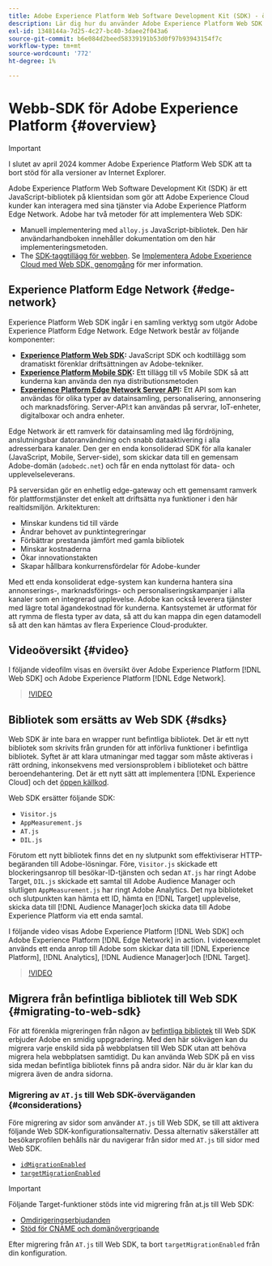 ```yaml
---
title: Adobe Experience Platform Web Software Development Kit (SDK) - översikt
description: Lär dig hur du använder Adobe Experience Platform Web SDK för att integrera plattformsfunktioner på din webbplats.
exl-id: 1348144a-7d25-4c27-bc40-3daee2f043a6
source-git-commit: b6e084d2beed58339191b53d0f97b93943154f7c
workflow-type: tm+mt
source-wordcount: '772'
ht-degree: 1%

---
```



# Webb-SDK för Adobe Experience Platform {#overview}

>[!IMPORTANT]
>
>I slutet av april 2024 kommer Adobe Experience Platform Web SDK att ta bort stöd för alla versioner av Internet Explorer.

Adobe Experience Platform Web Software Development Kit (SDK) är ett JavaScript-bibliotek på klientsidan som gör att Adobe Experience Cloud kunder kan interagera med sina tjänster via Adobe Experience Platform Edge Network. Adobe har två metoder för att implementera Web SDK:

* Manuell implementering med `alloy.js` JavaScript-bibliotek. Den här användarhandboken innehåller dokumentation om den här implementeringsmetoden.
* The [SDK-taggtillägg för webben](../tags/extensions/client/web-sdk/web-sdk-extension-configuration.md). Se [Implementera Adobe Experience Cloud med Web SDK, genomgång](https://experienceleague.adobe.com/docs/platform-learn/implement-web-sdk/overview.html) för mer information.

## Experience Platform Edge Network {#edge-network}

Experience Platform Web SDK ingår i en samling verktyg som utgör Adobe Experience Platform Edge Network. Edge Network består av följande komponenter:

* **[Experience Platform Web SDK](#overview):** JavaScript SDK och kodtillägg som dramatiskt förenklar driftsättningen av Adobe-tekniker.
* **[Experience Platform Mobile SDK](https://developer.adobe.com/client-sdks/home/):** Ett tillägg till v5 Mobile SDK så att kunderna kan använda den nya distributionsmetoden
* **[Experience Platform Edge Network Server API](../server-api/overview.md):** Ett API som kan användas för olika typer av datainsamling, personalisering, annonsering och marknadsföring. Server-API:t kan användas på servrar, IoT-enheter, digitalboxar och andra enheter.

Edge Network är ett ramverk för datainsamling med låg fördröjning, anslutningsbar datoranvändning och snabb dataaktivering i alla adresserbara kanaler. Den ger en enda konsoliderad SDK för alla kanaler (JavaScript, Mobile, Server-side), som skickar data till en gemensam Adobe-domän (`adobedc.net`) och får en enda nyttolast för data- och upplevelseleverans.

På serversidan gör en enhetlig edge-gateway och ett gemensamt ramverk för plattformstjänster det enkelt att driftsätta nya funktioner i den här realtidsmiljön. Arkitekturen:

* Minskar kundens tid till värde
* Ändrar behovet av punktintegreringar
* Förbättrar prestanda jämfört med gamla bibliotek
* Minskar kostnaderna
* Ökar innovationstakten
* Skapar hållbara konkurrensfördelar för Adobe-kunder

Med ett enda konsoliderat edge-system kan kunderna hantera sina annonserings-, marknadsförings- och personaliseringskampanjer i alla kanaler som en integrerad upplevelse. Adobe kan också leverera tjänster med lägre total ägandekostnad för kunderna. Kantsystemet är utformat för att rymma de flesta typer av data, så att du kan mappa din egen datamodell så att den kan hämtas av flera Experience Cloud-produkter.

## Videoöversikt {#video}

I följande videofilm visas en översikt över Adobe Experience Platform [!DNL Web SDK] och Adobe Experience Platform [!DNL Edge Network].

>[!VIDEO](https://video.tv.adobe.com/v/34141?quality=12&learn=on)

## Bibliotek som ersätts av Web SDK {#sdks}

Web SDK är inte bara en wrapper runt befintliga bibliotek. Det är ett nytt bibliotek som skrivits från grunden för att införliva funktioner i befintliga bibliotek. Syftet är att klara utmaningar med taggar som måste aktiveras i rätt ordning, inkonsekvens med versionsproblem i biblioteket och bättre beroendehantering. Det är ett nytt sätt att implementera [!DNL Experience Cloud] och det [öppen källkod](https://github.com/adobe/alloy).

Web SDK ersätter följande SDK:

* `Visitor.js`
* `AppMeasurement.js`
* `AT.js`
* `DIL.js`

Förutom ett nytt bibliotek finns det en ny slutpunkt som effektiviserar HTTP-begäranden till Adobe-lösningar. Före, `Visitor.js` skickade ett blockeringsanrop till besökar-ID-tjänsten och sedan `AT.js` har ringt Adobe Target, `DIL.js` skickade ett samtal till Adobe Audience Manager och slutligen `AppMeasurement.js` har ringt Adobe Analytics. Det nya biblioteket och slutpunkten kan hämta ett ID, hämta en [!DNL Target] upplevelse, skicka data till [!DNL Audience Manager]och skicka data till Adobe Experience Platform via ett enda samtal.

I följande video visas Adobe Experience Platform [!DNL Web SDK] och Adobe Experience Platform [!DNL Edge Network] in action. I videoexemplet används ett enda anrop till Adobe som skickar data till [!DNL Experience Platform], [!DNL Analytics], [!DNL Audience Manager]och [!DNL Target].

>[!VIDEO](https://video.tv.adobe.com/v/34148)

## Migrera från befintliga bibliotek till Web SDK {#migrating-to-web-sdk}

För att förenkla migreringen från någon av [befintliga bibliotek](#sdks) till Web SDK erbjuder Adobe en smidig uppgradering. Med den här sökvägen kan du migrera varje enskild sida på webbplatsen till Web SDK utan att behöva migrera hela webbplatsen samtidigt. Du kan använda Web SDK på en viss sida medan befintliga bibliotek finns på andra sidor. När du är klar kan du migrera även de andra sidorna.

### Migrering av `AT.js` till Web SDK-överväganden {#considerations}

Före migrering av sidor som använder `AT.js` till Web SDK, se till att aktivera följande Web SDK-konfigurationsalternativ. Dessa alternativ säkerställer att besökarprofilen behålls när du navigerar från sidor med `AT.js` till sidor med Web SDK.

* [`idMigrationEnabled`](/help/web-sdk/commands/configure/idmigrationenabled.md)
* [`targetMigrationEnabled`](/help/web-sdk/commands/configure/targetmigrationenabled.md)


>[!IMPORTANT]
>
>Följande Target-funktioner stöds inte vid migrering från at.js till Web SDK:
>
>* [Omdirigeringserbjudanden](https://experienceleague.adobe.com/docs/target/using/experiences/offers/offer-redirect.html)
>* [Stöd för CNAME och domänövergripande](https://experienceleague.adobe.com/docs/target-dev/developer/client-side/at-js-implementation/atjs-cookies.html)

Efter migrering från `AT.js` till Web SDK, ta bort `targetMigrationEnabled` från din konfiguration.
